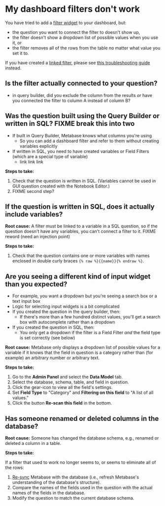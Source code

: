 # My dashboard filters don't work

You have tried to add a [filter widget][filter-widget-gloss] to your dashboard, but:

- the question you want to connect the filter to doesn't show up,
- the filter doesn't show a dropdown list of possible values when you use it, or
- the filter removes all of the rows from the table no matter what value you set it to.

If you have created a [linked filter][linked-filter-gloss], please see [this troubleshooting guide](./linked-filters.html) instead.

## Is the filter actually connected to your question?

- in query builder, did you exclude the column from the results *or* have you connected the filter to column A instead of column B?

## Was the question built using the Query Builder or written in SQL? FIXME break this into two

- If built in Query Builder, Metabase knows what columns you're using
  - So you can add a dashboard filter and refer to them without creating variables explicitly
- If written in SQL, you need to have created variables or Field Filters (which are a special type of variable)
  - link link link

**Steps to take:**

1. Check that the question is written in SQL. (Variables cannot be used in GUI question created with the Notebook Editor.)
2. FIXME second step?

## If the question is written in SQL, does it actually include variables?

**Root cause:** A filter must be linked to a variable in a SQL question, so if the question doesn't have any variables, you can't connect a filter to it. FIXME reword (need an injection point)

**Steps to take:**

1. Check that the question contains one or more variables with names enclosed in double curly braces `{% raw %}{{name}}{% endraw %}`.

## Are you seeing a different kind of input widget than you expected?

- For example, you want a dropdown but you're seeing a search box or a text input box
- Logic for selecting input widgets is a bit complicated
- If you created the question in the query builder, then:
  - If there's more than a few hundred distinct values, you'll get a search box with autocomplete rather than a dropdown
- If you created the question in SQL, then:
  - You only get a dropdown if the filter is a Field Filter _and_ the field type is set correctly (see below)

**Root cause:** Metabase only displays a dropdown list of possible values for a variable if it knows that the field in question is a category rather than (for example) an arbitrary number or arbitrary text.

**Steps to take:**

1. Go to the **Admin Panel** and select the **Data Model** tab.
2. Select the database, schema, table, and field in question.
3. Click the gear-icon to view all the field's settings.
4. Set **Field Type** to "Category" and **Filtering on this field** to "A list of all values."
5. Click the button **Re-scan this field** in the bottom.

## Has someone renamed or deleted columns in the database?

**Root cause:** Someone has changed the database schema, e.g., renamed or deleted a column in a table.

**Steps to take:**

If a filter that used to work no longer seems to, or seems to eliminate all of the rows:

1. [Re-sync][sync-scan] Metabase with the database (i.e., refresh Metabase's understanding of the database's structure).
2. Compare the names of the fields used in the question with the actual names of the fields in the database.
3. Modify the question to match the current database schema.

[filter-widget-gloss]: /glossary.html#filter_widget
[linked-filter-gloss]: /glossary.html#linked_filter
[sync-scan]: ./sync-fingerprint-scan.html
